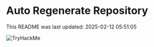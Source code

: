 # Auto Regenerate Repository

This README was last updated: 2025-02-12 05:51:05

 ![TryHackMe](https://tryhackme.com/badge/533634)